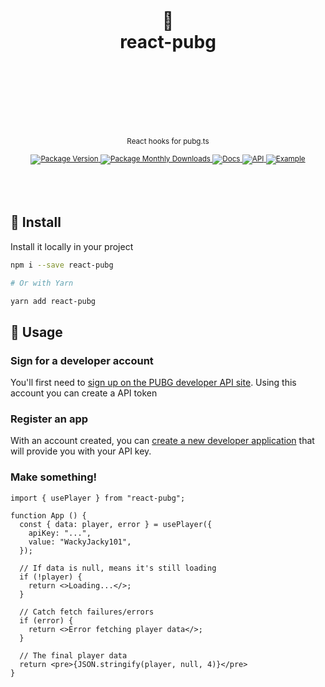 <div align="center">
  <h1>
    <br/>
    <br/>
    🐔
    <br />
    react-pubg
    <br />
    <br />
    <br />
    <br />
  </h1>
  <sup>
    <br />
    React hooks for pubg.ts
    <br />
    <br />
    <a href="https://www.npmjs.com/package/react-pubg">
       <img src="https://img.shields.io/npm/v/react-pubg?label=%20&style=for-the-badge" alt="Package Version" />
    </a>
    <a href="https://www.npmjs.com/package/react-pubg">
      <img src="https://img.shields.io/npm/dm/react-pubg?label=%20&style=for-the-badge" alt="Package Monthly Downloads" />
    </a>
    <a href="https://github.com/nurodev/react-pubg">
      <img src="https://img.shields.io/badge/-Docs-blue.svg?style=for-the-badge" alt="Docs" />
    </a>
    <a href="https://documentation.pubg.com/">
      <img src="https://img.shields.io/badge/-API-yellow.svg?style=for-the-badge" alt="API" />
    </a>
    <a href="http://react-pubg.vercel.app/">
      <img src="https://img.shields.io/badge/-Example-white.svg?style=for-the-badge" alt="Example" />
    </a>
  </sup>
  <br />
  <br />
  <br />
  <br />
</div>

## 🚀 Install

Install it locally in your project

```bash
npm i --save react-pubg

# Or with Yarn

yarn add react-pubg
```

## 🦄 Usage

### Sign for a developer account

You'll first need to [sign up on the PUBG developer API site](https://developer.playbattlegrounds.com/). Using this account you can create a API token

### Register an app

With an account created, you can [create a new developer application](https://developer.playbattlegrounds.com/apps/new?locale=en) that will provide you with your API key.

### Make something!

```tsx
import { usePlayer } from "react-pubg";

function App () {
  const { data: player, error } = usePlayer({
    apiKey: "...",
    value: "WackyJacky101",
  });

  // If data is null, means it's still loading
  if (!player) {
    return <>Loading...</>;
  }

  // Catch fetch failures/errors
  if (error) {
    return <>Error fetching player data</>;
  }

  // The final player data
  return <pre>{JSON.stringify(player, null, 4)}</pre>
}
```
